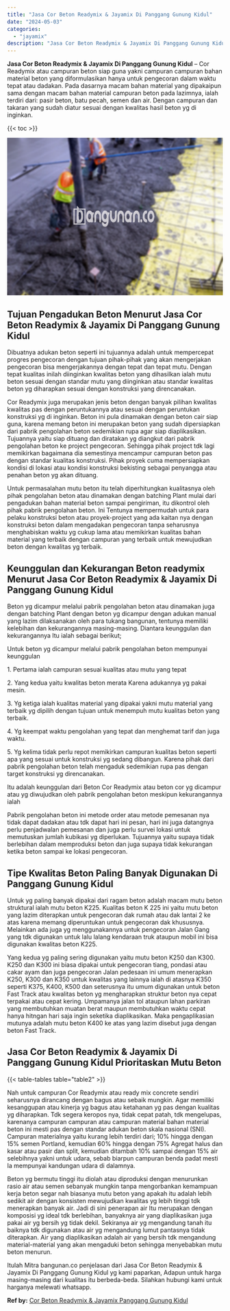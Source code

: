 ```yaml
---
title: "Jasa Cor Beton Readymix & Jayamix Di Panggang Gunung Kidul"
date: "2024-05-03"
categories: 
  - "jayamix"
description: "Jasa Cor Beton Readymix & Jayamix Di Panggang Gunung Kidul. Itulah Mitra bangunan.co penjelasan dari Jasa Cor Beton Readymix & Jayamix Di Panggang Gunung Kid..."
---
```


**Jasa Cor Beton Readymix & Jayamix Di Panggang Gunung Kidul** – Cor Readymix atau campuran beton siap guna yakni campuran campuran bahan material beton yang diformulasikan hanya untuk pengecoran dalam waktu tepat atau dadakan. Pada dasarnya macam bahan material yang dipakaipun sama dengan macam bahan material campuran beton pada lazimnya, ialah terdiri dari: pasir beton, batu pecah, semen dan air. Dengan campuran dan takaran yang sudah diatur sesuai dengan kwalitas hasil beton yg di inginkan.

{{< toc >}}

![Jasa Cor Beton Readymix & Jayamix Di Panggang Gunung Kidul](/images/jasa-cor-readymix-43.png)

## Tujuan Pengadukan Beton Menurut Jasa Cor Beton Readymix & Jayamix Di Panggang Gunung Kidul

Dibuatnya adukan beton seperti ini tujuannya adalah untuk mempercepat progres pengecoran dengan tujuan pihak-pihak yang akan mengerjakan pengecoran bisa mengerjakannya dengan tepat dan tepat mutu. Dengan tepat kualitas inilah diinginkan kwalitas beton yang dihasilkan ialah mutu beton sesuai dengan standar mutu yang diinginkan atau standar kwalitas beton yg diharapkan sesuai dengan konstruksi yang direncanakan.

Cor Readymix juga merupakan jenis beton dengan banyak pilihan kwalitas kwalitas pas dengan peruntukannya atau sesuai dengan peruntukan konstruksi yg di inginkan. Beton ini pula dinamakan dengan beton cair siap guna, karena memang beton ini merupakan beton yang sudah dipersiapkan dari pabrik pengolahan beton sedemikian rupa agar siap diaplikasikan. Tujuannya yaitu siap dituang dan diratakan yg diangkut dari pabrik pengolahan beton ke project pengecoran. Sehingga pihak project tdk lagi memikirkan bagaimana dia semestinya mencampur campuran beton pas dengan standar kualitas konstruksi. Pihak proyek cuma mempersiapkan kondisi di lokasi atau kondisi konstruksi bekisting sebagai penyangga atau penahan beton yg akan dituang.

Untuk permasalahan mutu beton itu telah diperhitungkan kualitasnya oleh pihak pengolahan beton atau dinamakan dengan batching Plant mulai dari pengadukan bahan material beton sampai pengiriman, itu dikontrol oleh pihak pabrik pengolahan beton. Ini Tentunya mempermudah untuk para pelaku konstruksi beton atau proyek-project yang ada kaitan nya dengan konstruksi beton dalam mengadakan pengecoran tanpa seharusnya menghabiskan waktu yg cukup lama atau memikirkan kualitas bahan material yang terbaik dengan campuran yang terbaik untuk mewujudkan beton dengan kwalitas yg terbaik.

## Keunggulan dan Kekurangan Beton readymix Menurut Jasa Cor Beton Readymix & Jayamix Di Panggang Gunung Kidul

Beton yg dicampur melalui pabrik pengolahan beton atau dinamakan juga dengan batching Plant dengan beton yg dicampur dengan adukan manual yang lazim dilaksanakan oleh para tukang bangunan, tentunya memiliki kelebihan dan kekurangannya masing-masing. Diantara keunggulan dan kekurangannya Itu ialah sebagai berikut;

Untuk beton yg dicampur melalui pabrik pengolahan beton mempunyai keunggulan

1\. Pertama ialah campuran sesuai kualitas atau mutu yang tepat

2\. Yang kedua yaitu kwalitas beton merata Karena adukannya yg pakai mesin.

3\. Yg ketiga ialah kualitas material yang dipakai yakni mutu material yang terbaik yg dipilih dengan tujuan untuk menempuh mutu kualitas beton yang terbaik.

4\. Yg keempat waktu pengolahan yang tepat dan menghemat tarif dan juga waktu.

5\. Yg kelima tidak perlu repot memikirkan campuran kualitas beton seperti apa yang sesuai untuk konstruksi yg sedang dibangun. Karena pihak dari pabrik pengolahan beton telah mengaduk sedemikian rupa pas dengan target konstruksi yg direncanakan.

Itu adalah keunggulan dari Beton Cor Readymix atau beton cor yg dicampur atau yg diwujudkan oleh pabrik pengolahan beton meskipun kekurangannya ialah

Pabrik pengolahan beton ini metode order atau metode pemesanan nya tidak dapat dadakan atau tdk dapat hari ini pesan, hari ini juga datangnya perlu penjadwalan pemesanan dan juga perlu survei lokasi untuk memutuskan jumlah kubikasi yg diperlukan. Tujuannya yaitu supaya tidak berlebihan dalam memproduksi beton dan juga supaya tidak kekurangan ketika beton sampai ke lokasi pengecoran.

## Tipe Kwalitas Beton Paling Banyak Digunakan Di Panggang Gunung Kidul

Untuk yg paling banyak dipakai dari ragam beton adalah macam mutu beton struktural ialah mutu beton K225. Kualitas beton K 225 ini yaitu mutu beton yang lazim diterapkan untuk pengecoran dak rumah atau dak lantai 2 ke atas karena memang diperuntukan untuk pengecoran dak khususnya. Melainkan ada juga yg menggunakannya untuk pengecoran Jalan Gang yang tdk digunakan untuk lalu lalang kendaraan truk ataupun mobil ini bisa digunakan kwalitas beton K225.

Yang kedua yg paling sering digunakan yaitu mutu beton K250 dan K300. K250 dan K300 ini biasa dipakai untuk pengecoran tiang, pondasi atau cakar ayam dan juga pengecoran Jalan pedesaan ini umum menerapkan K250, K300 dan K350 untuk kwalitas yang lainnya ialah di atasnya K350 seperti K375, K400, K500 dan seterusnya itu umum digunakan untuk beton Fast Track atau kwalitas beton yg mengharapkan struktur beton nya cepat terpakai atau cepat kering. Umpamanya jalan tol ataupun lahan parkiran yang membutuhkan muatan berat maupun membutuhkan waktu cepat hanya hitngan hari saja ingin seketika diaplikasikan. Maka pengaplikasian mutunya adalah mutu beton K400 ke atas yang lazim disebut juga dengan beton Fast Track.

## Jasa Cor Beton Readymix & Jayamix Di Panggang Gunung Kidul Prioritaskan Mutu Beton

{{< table-tables table="table2" >}}

Nah untuk campuran Cor Readymix atau ready mix concrete sendiri seharusnya dirancang dengan bagus atau sebaik mungkin. Agar memiliki kesanggupan atau kinerja yg bagus atau ketahanan yg pas dengan kualitas yg diharapkan. Tdk segera keropos nya, tidak cepat patah, tdk mengelupas, karenanya campuran campuran atau campuran material bahan material beton ini mesti pas dengan standar adukan beton skala nasional (SNI). Campuran materialnya yaitu kurang lebih terdiri dari; 10% hingga dengan 15% semen Portland, kemudian 60% hingga dengan 75% Agregat halus dan kasar atau pasir dan split, kemudian ditambah 10% sampai dengan 15% air selebihnya yakni untuk udara, sebab biarpun campuran benda padat mesti Ia mempunyai kandungan udara di dalamnya.

Beton yg bermutu tinggi itu diolah atau diproduksi dengan menurunkan rasio air atau semen sebanyak mungkin tanpa mengorbankan kemampuan kerja beton segar nah biasanya mutu beton yang apakah itu adalah lebih sedikit air dengan konsisten mewujudkan kwalitas yg lebih tinggi tdk menerapkan banyak air. Jadi di sini penerapan air Itu merupakan dengan komposisi yg ideal tdk berlebihan, banyaknya air yang diaplikasikan juga pakai air yg bersih yg tidak dekil. Sekiranya air yg mengandung tanah itu baiknya tdk digunakan atau air yg mengandung lumut pantasnya tidak diterapkan. Air yang diaplikasikan adalah air yang bersih tdk mengandung material-material yang akan mengaduki beton sehingga menyebabkan mutu beton menurun.

Itulah Mitra bangunan.co penjelasan dari Jasa Cor Beton Readymix & Jayamix Di Panggang Gunung Kidul yg kami paparkan, Adapun untuk harga masing-masing dari kualitas itu berbeda-beda. Silahkan hubungi kami untuk harganya melewati whatsapp.

**Ref by:** [Cor Beton Readymix & Jayamix Panggang Gunung Kidul](https://id.wikipedia.org/wiki/Cor)
